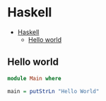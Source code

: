 # Haskell

<!--ts-->
* [Haskell](hasekll.md#haskell)
   * [Hello world](hasekll.md#hello-world)

<!-- Added by: runner, at: Tue May 25 13:04:14 UTC 2021 -->

<!--te-->

## Hello world
```haskell
module Main where

main = putStrLn "Hello World"
```
